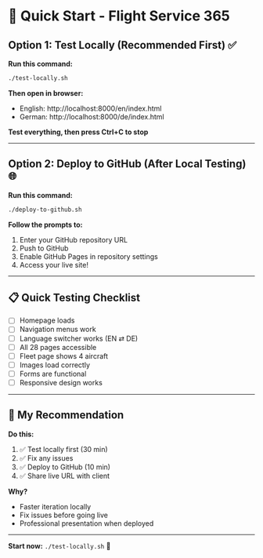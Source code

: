 # 🚀 Quick Start - Flight Service 365

## Option 1: Test Locally (Recommended First) ✅

**Run this command:**
```bash
./test-locally.sh
```

**Then open in browser:**
- English: http://localhost:8000/en/index.html
- German: http://localhost:8000/de/index.html

**Test everything, then press Ctrl+C to stop**

---

## Option 2: Deploy to GitHub (After Local Testing) 🌐

**Run this command:**
```bash
./deploy-to-github.sh
```

**Follow the prompts to:**
1. Enter your GitHub repository URL
2. Push to GitHub
3. Enable GitHub Pages in repository settings
4. Access your live site!

---

## 📋 Quick Testing Checklist

- [ ] Homepage loads
- [ ] Navigation menus work
- [ ] Language switcher works (EN ⇄ DE)
- [ ] All 28 pages accessible
- [ ] Fleet page shows 4 aircraft
- [ ] Images load correctly
- [ ] Forms are functional
- [ ] Responsive design works

---

## 🎯 My Recommendation

**Do this:**
1. ✅ Test locally first (30 min)
2. ✅ Fix any issues
3. ✅ Deploy to GitHub (10 min)
4. ✅ Share live URL with client

**Why?**
- Faster iteration locally
- Fix issues before going live
- Professional presentation when deployed

---

**Start now:** `./test-locally.sh` 🚀

